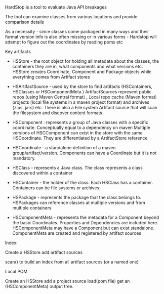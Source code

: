 HardStop is a tool to evaluate Java API breakages

The tool can examine classes from various locations
and provide comparison details

As a necessity - since classes come packaged in many ways
and their formal version info is also often missing or in various forms -  Hardstop will attempt to figure out the coordinates by reading poms etc

Key artifacts

* HSStore - the root object for holding all metadata about the classes, the containers they are in, what components and what versions etc.
  HSStore creates Coordinate, Component and Package objects while everything comes from Artifact stores
  
* HSArtifactSource - used by the store to find artifacts (HSContainers, HSClasses or HSComponentMeta )
  ArtifactSources represent public repos (using Maven Central format) , Local repo cache (Maven format)
  projects (local file systems in a maven project format) and archives (zips, jars) etc. 
  There is also a File system Artifact source that will scan the filesystem and discover content formats

* HSComponent : represents a group of Java classes with a specific coordinate. Conceptually equal to a dependency on maven
  Multiple versions of HSCComponent can exist in the store with the same HSCoordinate. They are differentiated by a ArtifactStore reference  

* HSCoordinate - a standalone definition of a maven group/artifact/version. Components can have a Coordinate but it is not mandatory.  

* HSClass - represents a Java class. The class represents a class discovered within a container 

* HSContainer - the holder of the class. Each HSClass has a container. Containers can be file systems or archives. 

* HSPackage - represents the package that the class belongs to. HSPackages can reference classes at multiple versions and from multiple containers

* HSComponentMeta - represents the metadata for a Component beyond the basic Coordinates. Properties and Dependencies are included here. HSComponentMeta may have a Component but can exist standalone. 
ComponentMeta are created and registered by artifact sources





Index: 

Create a HSStore
    add artifact sources
    
scan() to build an index from all artifact sources (or a named one)


Local POM 

Create an HSStore
    add a project source
    load(pom file) get an (HSComponentMeta) output tree.

    


